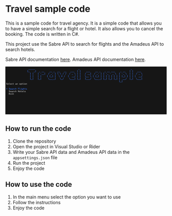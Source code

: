 # Travel sample code
This is a sample code for travel agency. It is a simple code that allows you to have a simple search for a flight or hotel. It also allows you to cancel the booking. The code is written in C#.

This project use the Sabre API to search for flights and the Amadeus API to search hotels. 

Sabre API documentation [here](https://developer.sabre.com/).
Amadeus API documentation [here](https://developers.amadeus.com/).

![travel sample](images/main_menu.png)

## How to run the code
1. Clone the repository
2. Open the project in Visual Studio or Rider
3. Write your Sabre API data and Amadeus API data in the `appsettings.json` file
4. Run the project
5. Enjoy the code

## How to use the code
1. In the main menu select the option you want to use
2. Follow the instructions
3. Enjoy the code

